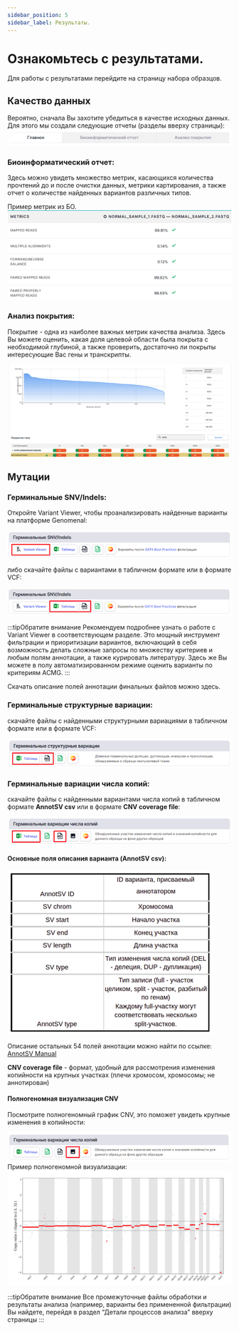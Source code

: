 ```yaml
---
sidebar_position: 5
sidebar_label: Результаты.
---
```


# Ознакомьтесь с результатами.

Для работы с результатами перейдите на страницу набора образцов.  

## Качество данных
Вероятно, сначала Вы захотите убедиться в качестве исходных данных. Для этого мы создали следующие отчеты (разделы вверху страницы):  
![](/img/version_1.02/bioinf.png)

### Биоинформатический отчет:
Здесь можно увидеть множество метрик, касающихся количества прочтений до и после очистки данных, метрики картирования, а также отчет о количестве найденных вариантов различных типов.

Пример метрик из БО.  
![](/img/version_1.02/b_report.png)

### Анализ покрытия:
Покрытие - одна из наиболее важных метрик качества анализа. Здесь Вы можете оценить, какая доля целевой области была покрыта с необходимой глубиной, а также проверить, достаточно ли покрыты интересующие Вас гены и транскрипты.  

![](/img/version_1.02/coverage.png)


## Мутации
### Герминальные SNV/Indels:
Откройте Variant Viewer, чтобы проанализировать найденные варианты на платформе Genomenal:

![](/img/version_1.02/g_vv.png)

либо скачайте файлы с вариантами в табличном формате или в формате VCF:

![](/img/version_1.02/g_csv.png)

:::tipОбратите внимание 
Рекомендуем подробнее узнать о работе с Variant Viewer в соответствующем разделе. Это мощный инструмент фильтрации и приоритизации вариантов, включающий в себя возможность делать сложные запросы по множеству критериев и любым полям аннотации, а также курировать литературу. Здесь же Вы можете в полу автоматизированном режиме оценить варианты по критериям ACMG.
:::

Скачать описание полей аннотации финальных файлов можно здесь.


### Герминальные структурные вариации: 
скачайте файлы с найденными структурными вариациями в табличном формате или в формате VCF:

![](/img/version_1.02/g_sv.png)

### Герминальные вариации числа копий:
скачайте файлы с найденными вариантами числа копий в табличном формате **AnnotSV csv** или в формате **CNV coverage file**:

![](/img/version_1.02/g_cnv.png)

#### Основные поля описания варианта (AnnotSV csv):  
![annotsv](/img/version_1.02/annot_sv_table.png)


Описание остальных 54 полей аннотации можно найти по ссылке: [AnnotSV Manual](https://lbgi.fr/AnnotSV/Documentation/README.AnnotSV_latest.pdf)


**CNV coverage file** - формат, удобный для рассмотрения изменения копийности на крупных участках (плечи хромосом, хромосомы; не аннотирован)

#### Полногеномная визуализация CNV
Посмотрите полногеномный график CNV, это поможет увидеть крупные изменения в копийности:  

![](/img/version_1.02/g_cnv_plot.png)  
Пример полногеномной визуализации:  
![](/img/version_1.02/cnv_plot.png)

:::tipОбратите внимание
Все промежуточные файлы обработки и результаты анализа (например, варианты без примененной фильтрации) Вы найдете, перейдя в раздел “Детали процессов анализа” вверху страницы
:::
